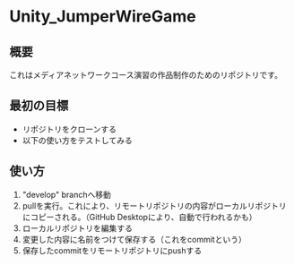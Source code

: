 # Unity_JumperWireGame
## 概要
これはメディアネットワークコース演習の作品制作のためのリポジトリです。


## 最初の目標
- リポジトリをクローンする
- 以下の使い方をテストしてみる

## 使い方
1. "develop" branchへ移動
2. pullを実行。これにより、リモートリポジトリの内容がローカルリポジトリにコピーされる。（GitHub Desktopにより、自動で行われるかも）
3. ローカルリポジトリを編集する
4. 変更した内容に名前をつけて保存する（これをcommitという）
5. 保存したcommitをリモートリポジトリにpushする